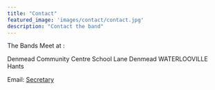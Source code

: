 ```yaml
---
title: "Contact"
featured_image: 'images/contact/contact.jpg'
description: "Contact the band"
---
```


The Bands Meet at :

Denmead Community Centre
School Lane
Denmead
WATERLOOVILLE
Hants

Email: [Secretary](mailto:secretary@denmeadbrass.org.uk)